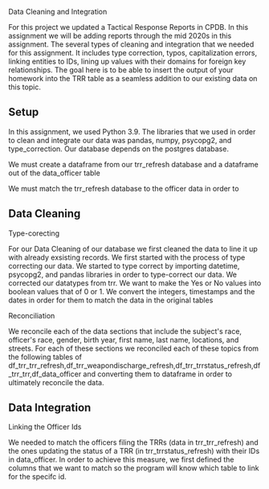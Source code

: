 
Data Cleaning and Integration

For this project we updated a Tactical Response Reports in CPDB. In this assignment we will be adding reports through the mid 2020s in this assignment. The several types of cleaning and integration that we needed for this assignment. It includes type correction, typos, capitalization errors, linking entities to IDs, lining up values with their domains for foreign key relationships. The goal here is to be able to insert the output of your homework into the TRR table as a seamless addition to our existing data on this topic.


## Setup
In this assignment, we used Python 3.9. The libraries that we used in order to clean and integrate our data was pandas, numpy, psycopg2, and type_correction. Our database depends on the postgres database.

We must create a dataframe from our trr_refresh database and a dataframe out of the data_officer table

We must match the trr_refresh database to the officer data in order to
## Data Cleaning
Type-corecting

For our Data Cleaning of our database we first cleaned the data to line it up with already exsisting records. We first started with the process of type correcting our data. We started to type correct by importing datetime, psycopg2, and pandas libraries in order to type-correct our data. We corrected our datatypes from trr. We want to make the Yes or No values into boolean values that of 0 or 1. We convert the integers, timestamps and the dates in order for them to match the data in the original tables

Reconciliation

We reconcile each of the data sections that include the subject's race, officer's race, gender, birth year, first name, last name, locations, and streets. For each of these sections we reconciled each of these topics from the following tables of df_trr_trr_refresh,df_trr_weapondischarge_refresh,df_trr_trrstatus_refresh,df_trr_trr,df_data_officer and converting them to dataframe in order to ultimately reconcile the data.

## Data Integration

Linking the Officer Ids

We needed to match the officers filing the TRRs (data in trr_trr_refresh) and the ones updating the status of a TRR (in trr_trrstatus_refresh) with their IDs in data_officer. In order to achieve this measure, we first defined the columns that we want to match so the program will know which table to link for the specifc id.